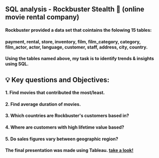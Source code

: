 ## SQL analysis - Rockbuster Stealth :movie_camera: (online movie rental company)
#### Rockbuster provided a data set that cointains the folowing 15 tables:
#### payment, rental, store, inventory, film, film_category, category, film_actor, actor, language, customer, staff, address, city, country. 
#### Using the tables named above, my task is to identify trends & insights using SQL.
## :bulb: Key questions and Objectives:
#### 1. Find movies that contributed the most/least.
#### 2. Find average duration of movies.
#### 3. Which countries are Rockbuster's customers based in?
#### 4. Where are customers with high lifetime value based?
#### 5. Do sales figures vary between geographic region?

#### The final presentation was made using Tableau. [take a look!](https://public.tableau.com/views/RockbusterStealthpresentation/Rockbuster?:language=en-US&:display_count=n&:origin=viz_share_link)
